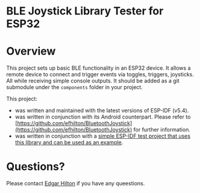 # BLE Joystick Library Tester for ESP32

# Overview

This project sets up basic BLE functionality in an ESP32 device. It allows a remote device to connect
and trigger events via toggles, triggers, joysticks. All while receiving simple console outputs. It should be added 
as a git submodule under the `components` folder in your project.

This project:

- was written and maintained with the latest versions of ESP-IDF (v5.4).
- was written in conjunction with its Android counterpart. Please refer to 
 [https://github.com/efhilton/BluetoothJoystick](https://github.com/efhilton/BluetoothJoystick)
 for further information.
- was written in conjunction with a [simple ESP-IDF test project that uses this library and can be used as an example](https://github.com/efhilton/BluetoothJoystickLibraryESP32Test).


# Questions?

Please contact [Edgar Hilton](mailto://edgar.hilton@gmail.com) if you have any queestions.
